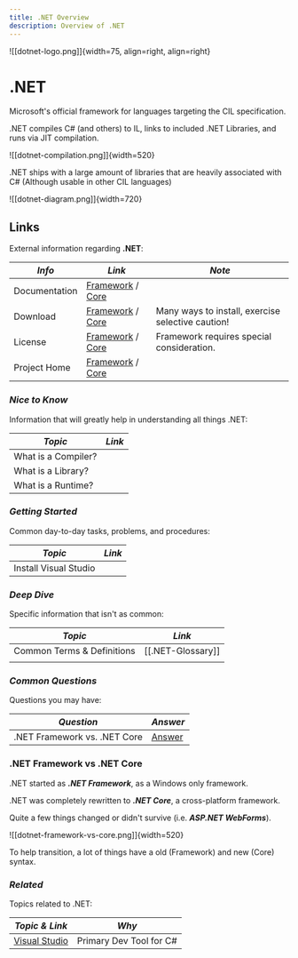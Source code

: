 ```yaml
---
title: .NET Overview
description: Overview of .NET
---
```


![[dotnet-logo.png]]{width=75, align=right, align=right}
# .NET

Microsoft's official framework for languages targeting the CIL specification.

.NET compiles C# (and others) to IL, links to included .NET Libraries, and runs via JIT compilation.

![[dotnet-compilation.png]]{width=520}

.NET ships with a large amount of libraries that are heavily associated with C# (Although usable in other CIL languages)

![[dotnet-diagram.png]]{width=720}

<!----------------------------------------------------------------------------->

## **Links**
External information regarding **.NET**:

| *Info*        | *Link*                              | *Note*                                            |
| ------------- | ----------------------------------- | ------------------------------------------------- |
| Documentation | [Framework][Doc] / [Core][DocAlt]   |                                                   |
| Download      | [Framework][Down] / [Core][DownAlt] | Many ways to install, exercise selective caution! |
| License       | [Framework][Lic] / [Core][LicAlt]   | Framework requires special consideration.         |
| Project Home  | [Framework][Proj] / [Core][ProjAlt] |                                                   |

[Down]:     https://dotnet.microsoft.com/en-us/download/dotnet-framework
[Doc]:      https://dotnet.microsoft.com/en-us/download/dotnet-framework
[Lic]:      https://www.microsoft.com/web/webpi/eula/net_library_eula_enu.htm
[Proj]:     https://github.com/microsoft/referencesource

[DownAlt]:  https://dotnet.microsoft.com/en-us/download
[DocAlt]:   https://dotnet.microsoft.com/en-us/download
[LicAlt]:   https://github.com/dotnet/core/blob/main/LICENSE.TXT
[ProjAlt]:  https://github.com/dotnet/core/

<!----------------------------------------------------------------------------->

### ***Nice to Know***
Information that will greatly help in understanding all things .NET:

| *Topic*             | *Link* |
| ------------------- | ------ |
| What is a Compiler? |        |
| What is a Library?  |        |
| What is a Runtime?  |        |

<!----------------------------------------------------------------------------->

### ***Getting Started***
Common day-to-day tasks, problems, and procedures:

| *Topic*               | *Link* |
| --------------------- | ------ |
| Install Visual Studio |        |

<!----------------------------------------------------------------------------->

### ***Deep Dive***
Specific information that isn't as common:

| *Topic*                         | *Link*                                     |
| ------------------------------- | ------------------------------------------ |
| Common Terms & Definitions      | [[.NET-Glossary]]                 |
|                                 |                                            |

<!----------------------------------------------------------------------------->

### ***Common Questions***
Questions you may have:

| *Question*                   | *Answer*                             |
| ---------------------------- | ------------------------------------ |
| .NET Framework vs. .NET Core | [Answer](#net-framework-vs-net-core) |

### **.NET Framework vs .NET Core**

.NET started as ***.NET Framework***, as a Windows only framework.

.NET was completely rewritten to ***.NET Core***, a cross-platform framework.

Quite a few things changed or didn't survive (i.e. ***ASP.NET WebForms***).

![[dotnet-framework-vs-core.png]]{width=520}

To help transition, a lot of things have a old (Framework) and new (Core) syntax.

<!----------------------------------------------------------------------------->

### ***Related***
Topics related to .NET:

| *Topic & Link*                               | *Why*                   |
| -------------------------------------------- | ----------------------- |
| [Visual Studio](Visual-Studio.md) | Primary Dev Tool for C# |

<!----------------------------------------------------------------------------->

